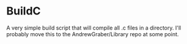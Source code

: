 # BuildC
A very simple build script that will compile all .c files in a directory. I'll probably move this to the AndrewGraber/Library repo at some point.
